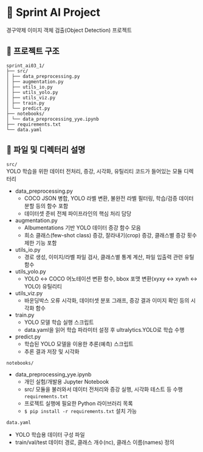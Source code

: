 # 🏥 Sprint AI Project
경구약제 이미지 객체 검출(Object Detection) 프로젝트

## 📂 프로젝트 구조
```
sprint_ai03_1/
├── src/
│ ├── data_preprocessing.py
│ ├── augmentation.py
│ ├── utils_io.py
│ ├── utils_yolo.py
│ ├── utils_viz.py
│ ├── train.py
│ └── predict.py
├── notebooks/
│ └── data_preprocessing_yye.ipynb
├── requirements.txt
└── data.yaml
```

## 📁 파일 및 디렉터리 설명
`src/`  
YOLO 학습을 위한 데이터 전처리, 증강, 시각화, 유틸리티 코드가 들어있는 모듈 디렉터리
- data_preprocessing.py
    - COCO JSON 병합, YOLO 라벨 변환, 불완전 라벨 필터링, 학습/검증 데이터 분할 등의 함수 포함
    - 데이터셋 준비 전체 파이프라인의 핵심 처리 담당
- augmentation.py
    - Albumentations 기반 YOLO 데이터 증강 함수 모음
    - 희소 클래스(few-shot class) 증강, 잘라내기(crop) 증강, 클래스별 증강 횟수 제한 기능 포함
- utils_io.py
    - 경로 생성, 이미지/라벨 파일 검사, 클래스별 통계 계산, 파일 입출력 관련 유틸 함수
- utils_yolo.py
    - YOLO ↔ COCO 어노테이션 변환 함수, bbox 포맷 변환(xyxy ↔ xywh ↔ YOLO) 유틸리티
- utils_viz.py
    - 바운딩박스 오류 시각화, 데이터셋 분포 그래프, 증강 결과 이미지 확인 등의 시각화 함수
- train.py
    - YOLO 모델 학습 실행 스크립트
    - data.yaml을 읽어 학습 파라미터 설정 후 ultralytics.YOLO로 학습 수행
- predict.py
    - 학습된 YOLO 모델을 이용한 추론(예측) 스크립트
    - 추론 결과 저장 및 시각화

`notebooks/`
- data_preprocessing_yye.ipynb
    - 개인 실험/개발용 Jupyter Notebook
    - src/ 모듈을 불러와서 데이터 전처리와 증강 실행, 시각화 테스트 등 수행
`requirements.txt`
    - 프로젝트 실행에 필요한 Python 라이브러리 목록
    - `$ pip install -r requirements.txt` 설치 가능

`data.yaml`
- YOLO 학습용 데이터 구성 파일
- train/val/test 데이터 경로, 클래스 개수(nc), 클래스 이름(names) 정의
